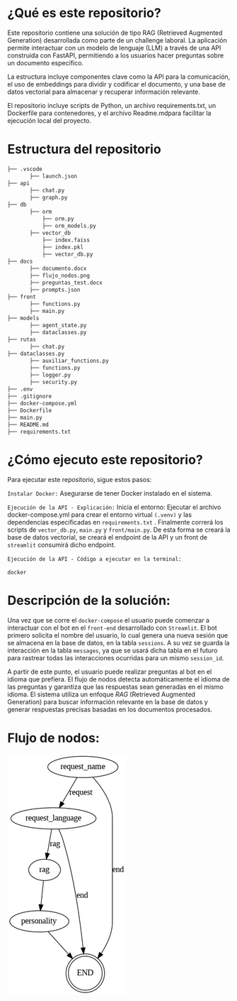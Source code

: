 # ¿Qué es este repositorio?
Este repositorio contiene una solución de tipo RAG (Retrieved Augmented Generation) desarrollada como parte de un challenge laboral. La aplicación permite interactuar con un modelo de lenguaje (LLM) a través de una API construida con FastAPI, permitiendo a los usuarios hacer preguntas sobre un documento específico.

La estructura incluye componentes clave como la API para la comunicación, el uso de embeddings para dividir y codificar el documento, y una base de datos vectorial para almacenar y recuperar información relevante.

El repositorio incluye scripts de Python, un archivo requirements.txt, un Dockerfile para contenedores, y el archivo Readme.mdpara facilitar la ejecución local del proyecto.

# Estructura del repositorio
```
├── .vscode
       ├── launch.json
├── api
       ├── chat.py
       ├── graph.py
├── db
       ├── orm 
           ├── orm.py
           ├── orm_models.py
       ├── vector_db
           ├── index.faiss
           ├── index.pkl
           ├── vector_db.py
├── docs          
       ├── documento.docx 
       ├── flujo_nodos.png
       ├── preguntas_test.docx
       ├── prompts.json
├── front
       ├── functions.py
       ├── main.py
├── models
       ├── agent_state.py
       ├── dataclasses.py
├── rutas
       ├── chat.py
├── dataclasses.py
       ├── auxiliar_functions.py
       ├── functions.py
       ├── logger.py
       ├── security.py
├── .env
├── .gitignore
├── docker-compose.yml
├── Dockerfile
├── main.py
├── README.md
├── requirements.txt
```
# ¿Cómo ejecuto este repositorio?
Para ejecutar este repositorio, sigue estos pasos:

`Instalar Docker:` 
Asegurarse de tener Docker instalado en el sistema.

`Ejecución de la API - Explicación:`
Inicia el entorno: Ejecutar el archivo docker-compose.yml para crear el entorno virtual `(.venv)` y las dependencias especificadas en `requirements.txt` . Finalmente correrá los scripts de `vector_db.py`, `main.py` y `front/main.py`. De esta forma se creará la base de datos vectorial, se creará el endpoint de la API y un front de `streamlit` consumirá dicho endpoint.

`Ejecución de la API - Código a ejecutar en la terminal:`
```
docker
```

# Descripción de la solución:
Una vez que se corre el `docker-compose` el usuario puede comenzar a interactuar con el bot en el `front-end` desarrollado con `Streamlit`. El bot primero solicita el nombre del usuario, lo cual genera una nueva sesión que se almacena en la base de datos, en la tabla `sessions`. A su vez se guarda la interacción en la tabla `messages`, ya que se usará dicha tabla en el futuro para rastrear todas las interacciones ocurridas para un mismo `session_id`.

A partir de este punto, el usuario puede realizar preguntas al bot en el idioma que prefiera. El flujo de nodos detecta automáticamente el idioma de las preguntas y garantiza que las respuestas sean generadas en el mismo idioma. El sistema utiliza un enfoque *RAG* (Retrieved Augmented Generation) para buscar información relevante en la base de datos y generar respuestas precisas basadas en los documentos procesados.

# Flujo de nodos:
![Flujo de nodos](docs/flujo_nodos.png)
